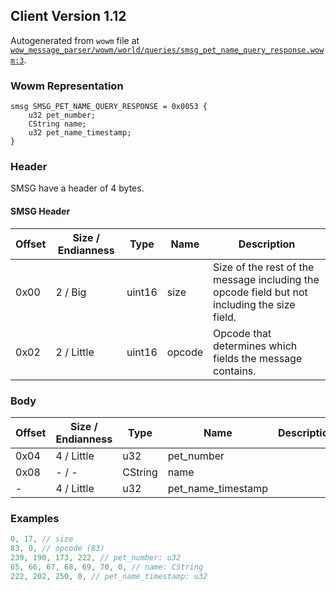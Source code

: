## Client Version 1.12

Autogenerated from `wowm` file at [`wow_message_parser/wowm/world/queries/smsg_pet_name_query_response.wowm:3`](https://github.com/gtker/wow_messages/tree/main/wow_message_parser/wowm/world/queries/smsg_pet_name_query_response.wowm#L3).

### Wowm Representation
```rust,ignore
smsg SMSG_PET_NAME_QUERY_RESPONSE = 0x0053 {
    u32 pet_number;
    CString name;
    u32 pet_name_timestamp;
}
```
### Header
SMSG have a header of 4 bytes.

#### SMSG Header
| Offset | Size / Endianness | Type   | Name   | Description |
| ------ | ----------------- | ------ | ------ | ----------- |
| 0x00   | 2 / Big           | uint16 | size   | Size of the rest of the message including the opcode field but not including the size field.|
| 0x02   | 2 / Little        | uint16 | opcode | Opcode that determines which fields the message contains.|
### Body
| Offset | Size / Endianness | Type | Name | Description |
| ------ | ----------------- | ---- | ---- | ----------- |
| 0x04 | 4 / Little | u32 | pet_number |  |
| 0x08 | - / - | CString | name |  |
| - | 4 / Little | u32 | pet_name_timestamp |  |
### Examples
```c
0, 17, // size
83, 0, // opcode (83)
239, 190, 173, 222, // pet_number: u32
65, 66, 67, 68, 69, 70, 0, // name: CString
222, 202, 250, 0, // pet_name_timestamp: u32
```

